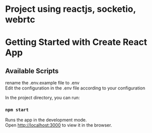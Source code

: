 # Project using reactjs, socketio, webrtc
# Getting Started with Create React App

## Available Scripts

rename the .env.example file to .env\
Edit the configuration in the .env file according to your configuration

In the project directory, you can run:

### `npm start`

Runs the app in the development mode.\
Open [http://localhost:3000](http://localhost:3000) to view it in the browser.
